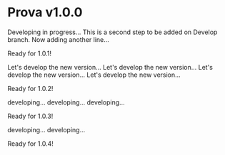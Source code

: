 # Prova v1.0.0
Developing in progress...
This is a second step to be added on Develop branch.
Now adding another line...

Ready for 1.0.1!

Let's develop the new version...
Let's develop the new version...
Let's develop the new version...
Let's develop the new version...

Ready for 1.0.2!

developing...
developing...
developing...

Ready for 1.0.3!

developing...
developing...

Ready for 1.0.4!